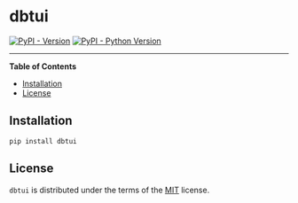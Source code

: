 # dbtui

[![PyPI - Version](https://img.shields.io/pypi/v/dbtui.svg)](https://pypi.org/project/dbtui)
[![PyPI - Python Version](https://img.shields.io/pypi/pyversions/dbtui.svg)](https://pypi.org/project/dbtui)

-----

**Table of Contents**

- [Installation](#installation)
- [License](#license)

## Installation

```console
pip install dbtui
```

## License

`dbtui` is distributed under the terms of the [MIT](https://spdx.org/licenses/MIT.html) license.

